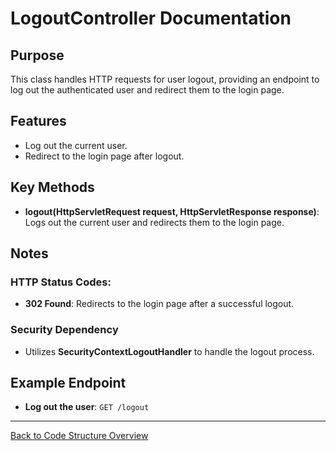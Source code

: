 # LogoutController Documentation

## Purpose

This class handles HTTP requests for user logout, providing an endpoint to log out the authenticated user and redirect them to the login page.

## Features

- Log out the current user.
- Redirect to the login page after logout.

## Key Methods

- **logout(HttpServletRequest request, HttpServletResponse response)**: Logs out the current user and redirects them to the login page.

## Notes

### HTTP Status Codes:

- **302 Found**: Redirects to the login page after a successful logout.

### Security Dependency

- Utilizes **SecurityContextLogoutHandler** to handle the logout process.

## Example Endpoint

- **Log out the user**: `GET /logout`

---

[Back to Code Structure Overview](../../code-structure/code-structure.md)
